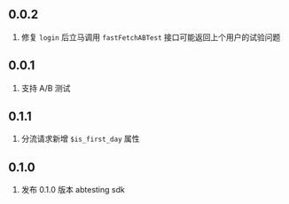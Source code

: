 ## 0.0.2
1. 修复 `login` 后立马调用 `fastFetchABTest` 接口可能返回上个用户的试验问题

## 0.0.1
1. 支持 A/B 测试

## 0.1.1
1. 分流请求新增 `$is_first_day` 属性 

## 0.1.0
1. 发布 0.1.0 版本 abtesting sdk